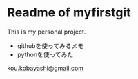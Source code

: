 Readme of myfirstgit
===

This is my personal project.

+ githubを使ってみるメモ
+ pythonを使ってみた


<kou.kobayashi@gmail.com>
